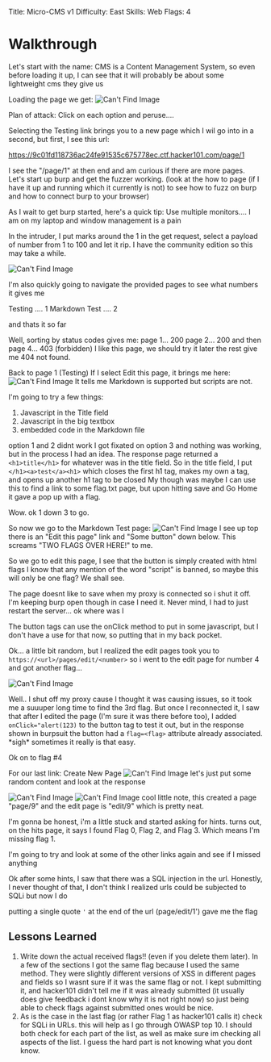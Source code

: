 Title: Micro-CMS v1
Difficulty: East
Skills: Web
Flags: 4

# Walkthrough
Let's start with the name:
CMS is a Content Management System, so even before loading it up, I can see that it will probably be about some lightweight cms they give us

Loading the page we get:
![Can't Find Image](./Images/startpage.png)

Plan of attack: Click on each option and peruse....

Selecting the Testing link brings you to a new page which I wil go into in a second, but first, I see this url:

https://9c01fd118736ac24fe91535c675778ec.ctf.hacker101.com/page/1

I see the "/page/1" at then end and am curious if there are more pages. Let's start up burp and get the fuzzer working. (look at the how to page (if I have it up and running which it currently is not) to see how to fuzz on burp and how to connect burp to your browser)

As I wait to get burp started, here's a quick tip: Use multiple monitors.... I am on my laptop and window management is a pain

In the intruder, I put marks around the 1 in the get request, select a payload of number from 1 to 100 and let it rip. I have the community edition so this may take a while.

![Can't Find Image](./Images/TestingIntruder.png)

I'm also quickly going to navigate the provided pages to see what numbers it gives me

Testing .... 1
Markdown Test .... 2

and thats it so far

Well, sorting by status codes gives me:
page 1... 200
page 2... 200
and then page 4... 403 (forbidden) I like this page, we should try it later
the rest give me 404 not found.

Back to page 1 (Testing)
If I select Edit this page, it brings me here:
![Can't Find Image](./Images/editpage.png)
It tells me Markdown is supported but scripts are not.

I'm going to try a few things: 
1. Javascript in the Title field
2. Javascript in the big textbox
3. embedded code in the Markdown file

option 1 and 2 didnt work
I got fixated on option 3 and nothing was working, but in the process I had an idea. The response page returned a `<h1>title</h1>` for whatever was in the title field. So in the title field, I put `</h1><a>test</a><h1>` which closes the first h1 tag, makes my own a tag, and opens up another h1 tag to be closed
My though was maybe I can use this to find a link to some flag.txt page, but upon hitting save and Go Home it gave a pop up with a flag.

Wow. ok 1 down 3 to go.

So now we go to the Markdown Test page:
![Can't Find Image](./Images/MarkdownTestPage.png)
I see up top there is an "Edit this page" link and "Some button" down below. This screams "TWO FLAGS OVER HERE!" to me.

So we go to edit this page, I see that the button is simply created with html flags I know that any mention of the word "script" is banned, so maybe this will only be one flag? We shall see.

The page doesnt like to save when my proxy is connected so i shut it off. I'm keeping burp open though in case I need it.
Never mind, I had to just restart the server... ok where was I

The button tags can use the onClick method to put in some javascript, but I don't have a use for that now, so putting that in my back pocket.

Ok... a little bit random, but I realized the edit pages took you to `https://<url>/pages/edit/<number>`
so i went to the edit page for number 4 and got another flag...

![Can't Find Image](./Images/edit4flag.png)

Well.. I shut off my proxy cause I thought it was causing issues, so it took me a suuuper long time to find the 3rd flag. But once I reconnected it, I saw that after I edited the page (I'm sure it was there before too), I added `onClick="alert(123)` to the button tag to test it out, but in the response shown in burpsuit the button had a `flag=<flag>` attribute already associated. \*sigh* sometimes it really is that easy. 

Ok on to flag #4

For our last link: Create New Page
![Can't Find Image](./Images/createNewPage.png)
let's just put some random content and look at the response

![Can't Find Image](./Images/createpagecontent.png)
![Can't Find Image](./Images/createpageburp.png)
cool little note, this created a page "page/9" and the edit page is "edit/9" which is pretty neat.

I'm gonna be honest, i'm a little stuck and started asking for hints. turns out, on the hits page, it says I found Flag 0, Flag 2, and Flag 3. Which means I'm missing flag 1.

I'm going to try and look at some of the other links again and see if I missed anything

Ok after some hints, I saw that there was a SQL injection in the url. Honestly, I never thought of that, I don't think I realized urls could be subjected to SQLi but now I do

putting a single quote `'` at the end of the url (page/edit/1') gave me the flag

## Lessons Learned
1. Write down the actual received flags!! (even if you delete them later). In a few of the sections I got the same flag because I used the same method. They were slightly different versions of XSS in different pages and fields so I wasnt sure if it was the same flag or not. I kept submitting it, and hacker101 didn't tell me if it was already submitted (it usually does give feedback i dont know why it is not right now) so just being able to check flags against submitted ones would be nice.
2. As is the case in the last flag (or rather Flag 1 as hacker101 calls it) check for SQLi in URLs. this will help as I go through OWASP top 10. I should both check for each part of the list, as well as make sure im checking all aspects of the list. I guess the hard part is not knowing what you dont know.
